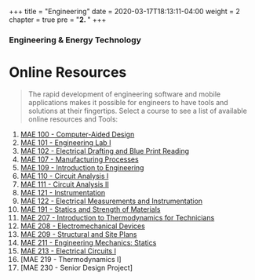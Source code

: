 +++
title = "Engineering"
date = 2020-03-17T18:13:11-04:00
weight = 2
chapter = true
pre = "<b>2. </b>"
+++

### Engineering & Energy Technology

# Online Resources

> The rapid development of engineering software and mobile applications makes it possible for engineers to have tools and solutions at their fingertips. Select a course to see a list of available online resources and Tools: 

1. [MAE 100 - Computer-Aided Design](courses/mae100)
2. [MAE 101 - Engineering Lab I](courses/mae101)
3. [MAE 102 - Electrical Drafting and Blue Print Reading](courses/mae102) 
4. [MAE 107 - Manufacturing Processes](courses/mae107)
5. [MAE 109 - Introduction to Engineering](courses/mae109)
6. [MAE 110 - Circuit Analysis I](courses/mae110)
7. [MAE 111 - Circuit Analysis II](courses/mae111)
8. [MAE 121 - Instrumentation ](courses/mae121)
9. [MAE 122 - Electrical Measurements and Instrumentation](courses/mae122)
10. [MAE 191 - Statics and Strength of Materials ](courses/mae191)
11. [MAE 207 - Introduction to Thermodynamics for Technicians](courses/mae207)
12. [MAE 208 - Electromechanical Devices ](courses/mae208)
13. [MAE 209 - Structural and Site Plans ](courses/mae209)
14. [MAE 211 - Engineering Mechanics: Statics](courses/mae211)
15. [MAE 213 - Electrical Circuits I ](courses/mae213)
16. [MAE 219 - Thermodynamics I]
17. [MAE 230 - Senior Design Project]




